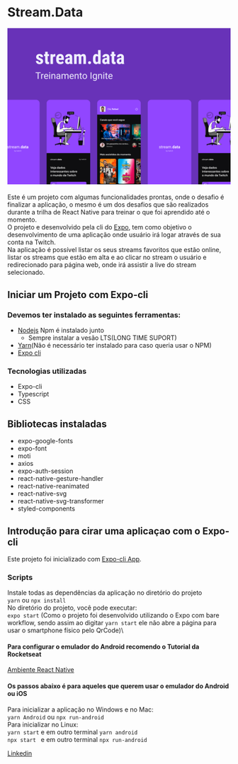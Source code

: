 # Stream.Data

![Capa_projeto](./.github/Capa.png)
\
\
Este é um projeto com algumas funcionalidades prontas, onde o desafio é finalizar a aplicação, o mesmo é um dos desafios que são realizados durante a trilha de React Native para treinar o que foi aprendido até o momento.\
O projeto e desenvolvido pela cli do [Expo](https://docs.expo.dev/), tem como objetivo o desenvolvimento de uma aplicação onde usuário irá logar através de sua conta na Twitch.\
Na aplicação é possível listar os seus streams favoritos que estão online, listar os streams que estão em alta e ao clicar no stream o usuário e redirecionado para página web, onde irá assistir a live do stream selecionado.

## Iniciar um Projeto com Expo-cli
### Devemos ter instalado as seguintes ferramentas:
* [Nodejs](https://nodejs.org/en/) Npm é instalado junto
    * Sempre instalar a vesão LTS(LONG TIME SUPORT)
* [Yarn](https://yarnpkg.com/)(Não é necessário ter instalado para caso queria usar o NPM)
* [Expo cli](https://docs.expo.dev/get-started/installation/)

### Tecnologias utilizadas
* Expo-cli
* Typescript
* CSS

## Bibliotecas instaladas
* expo-google-fonts
* expo-font
* moti
* axios
* expo-auth-session
* react-native-gesture-handler
* react-native-reanimated
* react-native-svg
* react-native-svg-transformer
* styled-components

## Introdução para cirar uma aplicaçao com o Expo-cli
Este projeto foi inicializado com [Expo-cli App](https://docs.expo.dev/).

### Scripts
Instale todas as dependências da aplicação no diretório do projeto\
`yarn` ou `npx install`\
No diretório do projeto, você pode executar:\
`expo start` (Como o projeto foi desenvolvido utilizando o Expo com bare workflow, sendo assim ao digitar `yarn start` ele não abre a página para usar o smartphone físico pelo QrCode)\

#### Para configurar o emulador do Android recomendo o Tutorial da Rocketseat 
[Ambiente React Native](https://react-native.rocketseat.dev/)
#### Os passos abaixo é para aqueles que querem usar o emulador do Android ou iOS
Para inicializar a aplicação no Windows e no Mac:\
`yarn Android` ou `npx run-android`\
Para inicializar no Linux:\
`yarn start` e em outro terminal `yarn android`\
`npx start ` e em outro terminal `npx run-android`

[Linkedin](www.linkedin.com/in/rafael-rocha-dos-santos-7b133410b)
